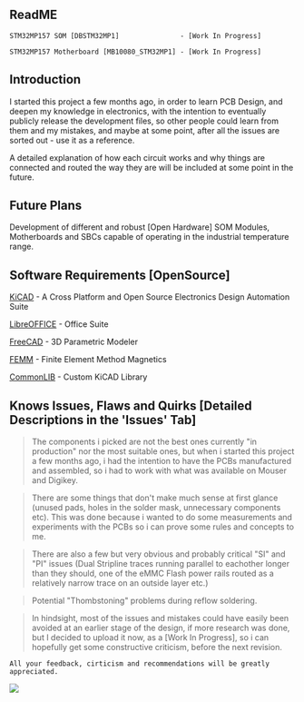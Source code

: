 ## ReadME

    STM32MP157 SOM [DBSTM32MP1]               - [Work In Progress]
    
    STM32MP157 Motherboard [MB10080_STM32MP1] - [Work In Progress]
    
## Introduction

I started this project a few months ago, in order to learn PCB Design, and deepen my knowledge in electronics, with the intention to eventually publicly release the development files, so other people could learn from them and my mistakes, and maybe at some point, after all the issues are sorted out - use it as a reference.

A detailed explanation of how each circuit works and why things are connected and routed the way they are will be included at some point in the future.

## Future Plans

Development of different and robust [Open Hardware] SOM Modules, Motherboards and SBCs capable of operating in the industrial temperature range.

## Software Requirements [OpenSource]

[KiCAD](https://www.kicad.org/) - A Cross Platform and Open Source Electronics Design Automation Suite

[LibreOFFICE](https://www.libreoffice.org)  - Office Suite

[FreeCAD](https://www.freecadweb.org/)  - 3D Parametric Modeler

[FEMM](https://www.femm.info/wiki/Download) - Finite Element Method Magnetics

[CommonLIB](https://github.com/IvanIlievOSOH/00.CommonLIB) - Custom KiCAD Library

## Knows Issues, Flaws and Quirks [Detailed Descriptions in the 'Issues' Tab]

> The components i picked are not the best ones currently "in production" nor the most suitable ones, but when i started this project a few months ago, i had the intention to have the PCBs manufactured and assembled, so i had to work with what was available on Mouser and Digikey.

> There are some things that don't make much sense at first glance (unused pads, holes in the solder mask, unnecessary components etc). This was done because i wanted to do some measurements and experiments with the PCBs so i can prove some rules and concepts to me.

> There are also a few but very obvious and probably critical "SI" and "PI" issues (Dual Stripline traces running parallel to eachother longer than they should, one of the eMMC Flash power rails routed as a relatively narrow trace on an outside layer etc.)

> Potential "Thombstoning" problems during reflow soldering.

> In hindsight, most of the issues and mistakes could have easily been avoided at an earlier stage of the design, if more research was done, but I decided to upload it now, as a [Work In Progress], so i can hopefully get some constructive criticism, before the next revision.

    All your feedback, cirticism and recommendations will be greatly appreciated.

![](https://github.com/IvanIlievOSOH/00.GitHUB_Config/blob/main/Showcase.png)
